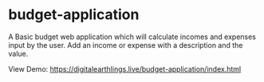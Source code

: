 # budget-application
A Basic budget web application which will calculate incomes and expenses input by the user. Add an income or expense with a description and the value.

View Demo: https://digitalearthlings.live/budget-application/index.html
